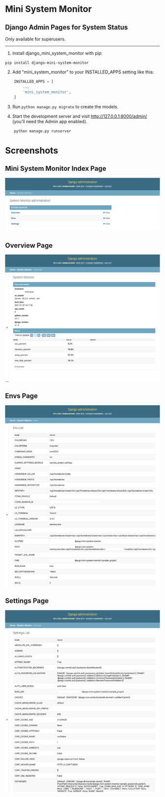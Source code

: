 # Mini System Monitor

## Django Admin Pages for System Status

Only available for superusers.

-----------

1. Install django_mini_system_monitor with pip:

```shell
pip install django-mini-system-monitor
```

2. Add "mini_system_monitor" to your INSTALLED_APPS setting like this:

```python
    INSTALLED_APPS = [
        ...
        'mini_system_monitor',
    ]
```

3. Run ```python manage.py migrate``` to create the models.

4. Start the development server and visit http://127.0.0.1:8000/admin/ (you'll need the Admin app enabled).

```shell
    python manage.py runserver
```

# Screenshots

## Mini System Monitor Index Page
![Index Admin Mini System Monitor](doc/index.png)

## Overview Page
![Overview of Mini System Monitor](doc/overview.png)

## Envs Page
![Shell Environments Variables](doc/env.png)

## Settings Page
![Django Settings Variables](doc/settings.png)